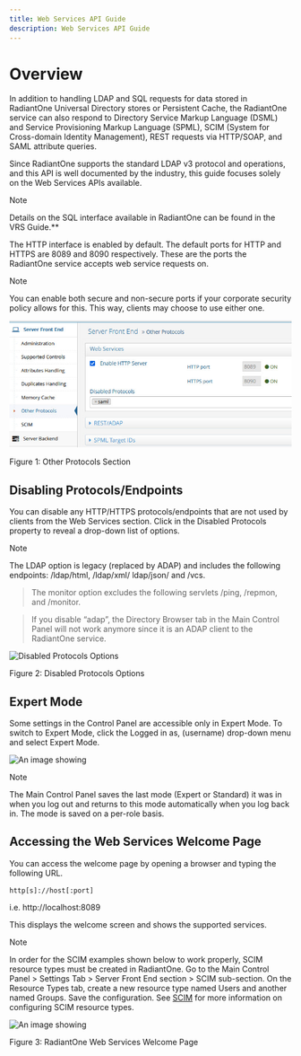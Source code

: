 ```yaml
---
title: Web Services API Guide
description: Web Services API Guide
---
```


# Overview

In addition to handling LDAP and SQL requests for data stored in RadiantOne Universal Directory stores or Persistent Cache, the RadiantOne service can also respond to Directory Service Markup Language (DSML) and Service Provisioning Markup Language (SPML), SCIM (System for Cross-domain Identity Management), REST requests via HTTP/SOAP, and SAML attribute queries.

Since RadiantOne supports the standard LDAP v3 protocol and operations, and this API is well documented by the industry, this guide focuses solely on the Web Services APIs available.

>[!note] 
>Details on the SQL interface available in RadiantOne can be found in the VRS Guide.**

The HTTP interface is enabled by default. The default ports for HTTP and HTTPS are 8089 and 8090 respectively. These are the ports the RadiantOne service accepts web service requests on. <!-- To modify the ports for HTTP/HTTPS access, go to the Main Control Panel > Settings tab > Server Front End section -> Other Protocols sub-section. If changes are made to these settings, save the configuration, and restart the RadiantOne service (on all nodes if deployed in a cluster). -->

>[!note] 
>You can enable both secure and non-secure ports if your corporate security policy allows for this. This way, clients may choose to use either one.

![Other Protocols Section](Media/Image1.1a.jpg)
 
Figure 1: Other Protocols Section

## Disabling Protocols/Endpoints

You can disable any HTTP/HTTPS protocols/endpoints that are not used by clients from the Web Services section. Click in the Disabled Protocols property to reveal a drop-down list of options. 

>[!note] 
>The LDAP option is legacy (replaced by ADAP) and includes the following endpoints: /ldap/html, /ldap/xml/ ldap/json/ and /vcs.

>The monitor option excludes the following servlets /ping, /repmon, and /monitor.

>If you disable “adap”, the Directory Browser tab in the Main Control Panel will not work anymore since it is an ADAP client to the RadiantOne service.

![Disabled Protocols Options](Media/Image1.2.jpg)
 
Figure 2: Disabled Protocols Options

<!-- 

## Accessing the Web Services over SSL (HTTPS)

The server certificate used for HTTPS communication is the one configured on the Server Control Panel > Settings tab. Click **Manage** next to Server Certificate. If this certificate has been signed by a Certificate Authority (CA) known by the client, then HTTPS communication should work without further configuration.

If this certificate has been self-signed or signed by a CA not known by the client, the client should have the public key certificate imported into their keystore before trying to communicate with the RadiantOne service via HTTPS.

You can export the server certificate for the client’s use by viewing the certificate and clicking Save to File. Browse to a location and enter a certificate file name.

>[!note] 
>If you have deployed RadiantOne in a cluster, each node has its own server certificate.**

Send the certificate (RadiantOne server public certificate) file to the client machine(s), which communicates via SSL with the RadiantOne service. For example, Java clients generally store this file in the <Java_Home>/lib/security/cacerts directory. 

-->

## Expert Mode

Some settings in the Control Panel are accessible only in Expert Mode. To switch to Expert Mode, click the Logged in as, (username) drop-down menu and select Expert Mode. 

![An image showing ](Media/expert-mode.jpg)
 
>[!note] 
>The Main Control Panel saves the last mode (Expert or Standard) it was in when you log out and returns to this mode automatically when you log back in. The mode is saved on a per-role basis.

## Accessing the Web Services Welcome Page

You can access the welcome page by opening a browser and typing the following URL. 

```
http[s]://host[:port]
```

i.e. http://localhost:8089

This displays the welcome screen and shows the supported services.

>[!note] 
>In order for the SCIM examples shown below to work properly, SCIM resource types must be created in RadiantOne. Go to the Main Control Panel > Settings Tab > Server Front End section > SCIM sub-section. On the Resource Types tab, create a new resource type named Users and another named Groups. Save the configuration. See [SCIM](scim.md) for more information on configuring SCIM resource types. 

![An image showing ](Media/Image1.3.jpg)
 
Figure 3: RadiantOne Web Services Welcome Page
